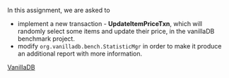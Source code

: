 In this assignment, we are asked to
  - implement a new transaction - **UpdateItemPriceTxn**, which will randomly select some items and update their price, in the vanillaDB benchmark project.
  - modify `org.vanilladb.bench.StatisticMgr` in order to make it produce an additional report with more information.

[VanillaDB](http://www.vanilladb.org/)


